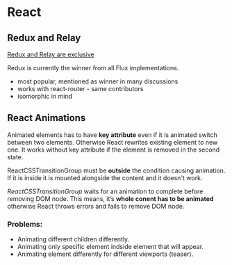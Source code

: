 # React

## Redux and Relay

[Redux and Relay are exclusive](https://github.com/rackt/redux/issues/1036)

Redux is currently the winner from all Flux implementations.
- most popular, mentioned as winner in many discussions
- works with react-router - same contributors
- isomorphic in mind

## React Animations

Animated elements has to have **key attribute** even if it is animated switch between two elements. Otherwise React rewrites existing element to new one. It works without key attribute if the element is removed in the second state.

ReactCSSTransitionGroup must be **outside** the condition causing animation. If it is inside it is mounted alongside the content and it doesn't work.

*ReactCSSTransitionGroup* waits for an animation to complete before removing DOM node. This means, it’s **whole conent has to be animated** otherwise React throws errors and fails to remove DOM node.

### Problems:
- Animating different children differently.
- Animating only specific element indside element that will appear.
- Animating element differently for different viewports (teaser).
